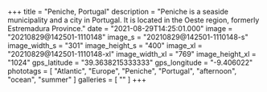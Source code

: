 +++
title = "Peniche, Portugal"
description = "Peniche is a seaside municipality and a city in Portugal. It is located in the Oeste region, formerly Estremadura Province."
date = "2021-08-29T14:25:01.000"
image = "20210829@142501-1110148"
image_s = "20210829@142501-1110148-s"
image_width_s = "301"
image_height_s = "400"
image_xl = "20210829@142501-1110148-xl"
image_width_xl = "769"
image_height_xl = "1024"
gps_latitude = "39.3638215333333"
gps_longitude = "-9.406022"
phototags = [ "Atlantic", "Europe", "Peniche", "Portugal", "afternoon", "ocean", "summer" ]
galleries = [ "" ]
+++

